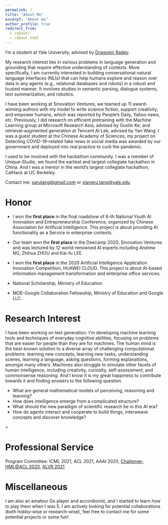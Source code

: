 ```yaml
---
permalink: /
title: "About Me"
excerpt: "About me"
author_profile: true
redirect_from: 
  - /about/
  - /about.html
---
```

I’m a student at Yale University, advised by [Dragomir Radev](https://cpsc.yale.edu/people/dragomir-radev).

My research interest lies in various problems in language generation and grounding that require effective understanding of contexts. More specifically, I am currently interested in building conversational natural language interfaces (NLIs) that can help humans explore and reason over data in any agents (e.g., relational databases and robots) in a robust and trusted manner. It involves studies in semantic parsing, dialogue systems, text summarization, and robotics. 

 <!--and also a member of [Institute of Computing Technology](http://english.ict.cas.cn/) in [Chinese Academy of Sciences](https://en.wikipedia.org/wiki/University_of_the_Chinese_Academy_of_Sciences) (UCAS). advised by [Yanyan Lan](http://www.bigdatalab.ac.cn/~lanyanyan/) fortunately.--> 
 
I have been working at Sinovation Ventures, we teamed up 11 award-winning authors with my model to write science fiction, support creativity, and empower humans, which was reported by People’s Daily, Yahoo news, etc. Previously, I did research on efficient pretraining with the Machine Learning group at Microsoft Research Asia, advised by Guolin Ke; and retrieval-augmented generation at Tencent AI Lab, advised by Yan Wang. I was a guest student at the Chinese Academy of Sciences, my project on Detecting COVID-19-related fake news in social media was awarded by our government and deployed into real practice to curb the pandemic.

I used to be involved with the hackathon community. I was a member of Unique-Studio, we found the earliest and largest collegiate hackathon in China. And I was a mentor in the world’s largest collegiate hackathon, CalHack at UC Berkeley.

Contact me: xarutang@gmail.com or xiangru.tang@yale.edu

# Honor

* I won the **first place** in the final roadshow of 6-th National Youth AI Innovation and Entrepreneurship Conference, organized by Chinese Association for Artificial Intelligence. This project is about providing AI functionality as a Service in enterprise contexts.


* Our team  won the **first place** in the Deecamp 2020, Sinovation Ventures and was lectured by 12 world-renowned AI experts including Andrew NG, Zhihua ZHOU and Kai-fu LEE. 

* I won the **first place** in the 2020 Artificial Intelligence Application Innovation Competition, HUAWEI CLOUD. This project is about AI-based information management transformation and enterprise office services.

* National Scholarship, Ministry of Education.

* MOE-Google Collaboration Fellowship, Ministry of Education and Google LLC.

# Research Interest

I have been working on text generation. I'm developing machine learning tools and techniques of everyday cognitive abilities, focusing on problems that are easier for people than they are for machines. The human mind is the best-known solution to a diverse array of challenging computational problems: learning new concepts, learning new tasks, understanding scenes, learning a language, asking questions, forming explanations, amongst many others. Machines also struggle to simulate other facets of human intelligence, including creativity, curiosity, self-assessment, and commonsense reasoning. And I know it is my great happiness to contribute towards it and finding answers to the following question.

* What are general mathematical models of perceiving, reasoning and learning?
* How does intelligence emerge from a complicated structure?
* What should the new paradigm of scientific research be in this AI era?
* How do agents interact and cooperate to build things, interweave concepts and discover knowledge?


<!--
# Academic Experience

* [Tencent AI LAB](https://ai.tencent.com/ailab/en/index): Research Intern
* Research Collaboration: Working for Yale LILY Group, under Dr. Dragomir Radev
* Research Collaboration: Working for MIT CSAIL Clinical Decision Making Group, Mentor: [Di Jin](https://scholar.google.com/citations?user=x5QTK9YAAAAJ&hl=en), remotely. April. 2020 - May. 2020
* Research Collaboration: Working for CMU Multimodal Communication and Machine Learning Laboratory, Mentor: [Paul Liang](http://www.cs.cmu.edu/~pliang/), remotely. April. 2020 - 
* Institute of Computing Technology, Chinese Academy of Science, Guest student in CAS Key Lab of Network Data Science and Technology, Advisor: Prof. [Yanyan Lan](http://www.bigdatalab.ac.cn/~lanyanyan/), Beijing, China. Nov. 2018 - July 2019
* Peking University, Research Assistant in [Institute of Computer Science and Technology](http://www.wict.pku.edu.cn/english/home/index.htm), Advisor: Prof. [Rui Yan](https://scholar.google.com/citations?user=eLw6g-UAAAAJ&hl=en), Beijing, China. June 2018 - Oct. 2018
* National Language Resources Monitoring and Research Center, Research Assistant, Advisor: Prof. [Guangyou Zhou](https://scholar.google.com/citations?hl=en&user=ude9U4wAAAAJ&view_op=list_works&sortby=pubdate) and [Tingting He](https://dblp.uni-trier.de/pers/hd/h/He:Tingting), Wuhan, China. Sep. 2017 - June. 2018
-->>
# Professional Service

Program Committee: ICML 2021, ACL 2021, AAAI 2020, [Challenge-HML@ACL 2020](http://multicomp.cs.cmu.edu/acl2020multimodalworkshop/), [ALVR 2021](https://alvr-workshop.github.io/)

# Miscellaneous

I am also an amateur Go player and accordionist, and I started to learn how to play them when I was 5. I am actively looking for potential collaborations (both hobby-wise or research-wise), feel free to contact me for some potential projects or some fun!
